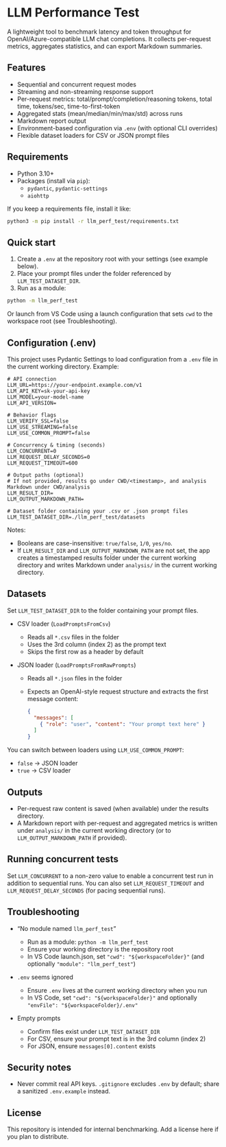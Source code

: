 # LLM Performance Test

A lightweight tool to benchmark latency and token throughput for OpenAI/Azure-compatible LLM chat completions. It collects per-request metrics, aggregates statistics, and can export Markdown summaries.

## Features

- Sequential and concurrent request modes
- Streaming and non-streaming response support
- Per-request metrics: total/prompt/completion/reasoning tokens, total time, tokens/sec, time-to-first-token
- Aggregated stats (mean/median/min/max/std) across runs
- Markdown report output
- Environment-based configuration via `.env` (with optional CLI overrides)
- Flexible dataset loaders for CSV or JSON prompt files

## Requirements

- Python 3.10+
- Packages (install via `pip`):
  - `pydantic`, `pydantic-settings`
  - `aiohttp`

If you keep a requirements file, install it like:

```bash
python3 -m pip install -r llm_perf_test/requirements.txt
```

## Quick start

1) Create a `.env` at the repository root with your settings (see example below).
2) Place your prompt files under the folder referenced by `LLM_TEST_DATASET_DIR`.
3) Run as a module:

```bash
python -m llm_perf_test
```

Or launch from VS Code using a launch configuration that sets `cwd` to the workspace root (see Troubleshooting).

## Configuration (.env)

This project uses Pydantic Settings to load configuration from a `.env` file in the current working directory. Example:

```env
# API connection
LLM_URL=https://your-endpoint.example.com/v1
LLM_API_KEY=sk-your-api-key
LLM_MODEL=your-model-name
LLM_API_VERSION=

# Behavior flags
LLM_VERIFY_SSL=false
LLM_USE_STREAMING=false
LLM_USE_COMMON_PROMPT=false

# Concurrency & timing (seconds)
LLM_CONCURRENT=0
LLM_REQUEST_DELAY_SECONDS=0
LLM_REQUEST_TIMEOUT=600

# Output paths (optional)
# If not provided, results go under CWD/<timestamp>, and analysis Markdown under CWD/analysis
LLM_RESULT_DIR=
LLM_OUTPUT_MARKDOWN_PATH=

# Dataset folder containing your .csv or .json prompt files
LLM_TEST_DATASET_DIR=./llm_perf_test/datasets
```

Notes:
- Booleans are case-insensitive: `true/false`, `1/0`, `yes/no`.
- If `LLM_RESULT_DIR` and `LLM_OUTPUT_MARKDOWN_PATH` are not set, the app creates a timestamped results folder under the current working directory and writes Markdown under `analysis/` in the current working directory.

## Datasets

Set `LLM_TEST_DATASET_DIR` to the folder containing your prompt files.

- CSV loader (`LoadPromptsFromCsv`)
  - Reads all `*.csv` files in the folder
  - Uses the 3rd column (index 2) as the prompt text
  - Skips the first row as a header by default

- JSON loader (`LoadPromptsFromRawPrompts`)
  - Reads all `*.json` files in the folder
  - Expects an OpenAI-style request structure and extracts the first message content:

    ```json
    {
      "messages": [
        { "role": "user", "content": "Your prompt text here" }
      ]
    }
    ```

You can switch between loaders using `LLM_USE_COMMON_PROMPT`:
- `false` → JSON loader
- `true` → CSV loader

## Outputs

- Per-request raw content is saved (when available) under the results directory.
- A Markdown report with per-request and aggregated metrics is written under `analysis/` in the current working directory (or to `LLM_OUTPUT_MARKDOWN_PATH` if provided).

## Running concurrent tests

Set `LLM_CONCURRENT` to a non-zero value to enable a concurrent test run in addition to sequential runs. You can also set `LLM_REQUEST_TIMEOUT` and `LLM_REQUEST_DELAY_SECONDS` (for pacing sequential runs).

## Troubleshooting

- “No module named `llm_perf_test`”
  - Run as a module: `python -m llm_perf_test`
  - Ensure your working directory is the repository root
  - In VS Code launch.json, set `"cwd": "${workspaceFolder}"` (and optionally `"module": "llm_perf_test"`)

- `.env` seems ignored
  - Ensure `.env` lives at the current working directory when you run
  - In VS Code, set `"cwd": "${workspaceFolder}"` and optionally `"envFile": "${workspaceFolder}/.env"`

- Empty prompts
  - Confirm files exist under `LLM_TEST_DATASET_DIR`
  - For CSV, ensure your prompt text is in the 3rd column (index 2)
  - For JSON, ensure `messages[0].content` exists

## Security notes

- Never commit real API keys. `.gitignore` excludes `.env` by default; share a sanitized `.env.example` instead.

## License

This repository is intended for internal benchmarking. Add a license here if you plan to distribute.
